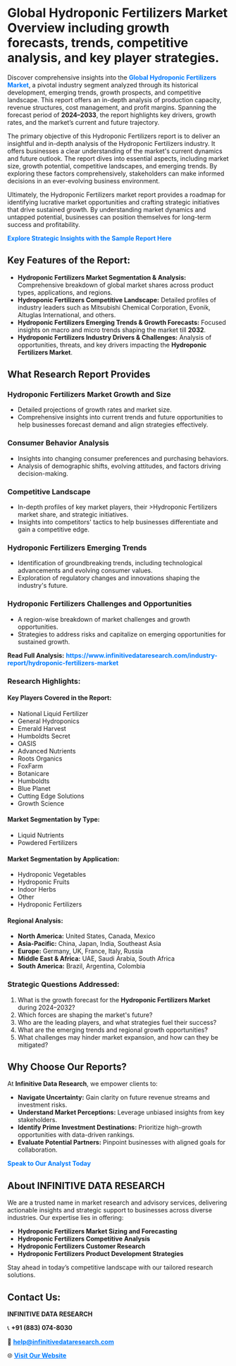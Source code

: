 <h1>Global Hydroponic Fertilizers Market Overview including growth forecasts, trends, competitive analysis, and key player strategies.</h1>
<p>
Discover comprehensive insights into the 
<a href="https://www.infinitivedataresearch.com/industry-report/hydroponic-fertilizers-market" rel="dofollow" style="color: #007BFF; text-decoration: none;"><strong>Global Hydroponic Fertilizers Market</strong></a>, a pivotal industry segment analyzed through its historical development, emerging trends, growth prospects, and competitive landscape. This report offers an in-depth analysis of production capacity, revenue structures, cost management, and profit margins. Spanning the forecast period of <strong>2024–2033</strong>, the report highlights key drivers, growth rates, and the market’s current and future trajectory.
</p>
<p>
The primary objective of this Hydroponic Fertilizers report is to deliver an insightful and in-depth analysis of the Hydroponic Fertilizers industry. It offers businesses a clear understanding of the market's current dynamics and future outlook. The report dives into essential aspects, including market size, growth potential, competitive landscapes, and emerging trends. By exploring these factors comprehensively, stakeholders can make informed decisions in an ever-evolving business environment.
</p>
<p>
Ultimately, the Hydroponic Fertilizers market report provides a roadmap for identifying lucrative market opportunities and crafting strategic initiatives that drive sustained growth. By understanding market dynamics and untapped potential, businesses can position themselves for long-term success and profitability.
</p>
<p>
<a href="https://www.infinitivedataresearch.com/request-sample/reportId=111891" style="color: #007BFF; text-decoration: none;"><strong>Explore Strategic Insights with the Sample Report Here</strong></a>
</p>

<h2>Key Features of the Report:</h2>
<ul>
<li><strong>Hydroponic Fertilizers Market Segmentation & Analysis:</strong> Comprehensive breakdown of global market shares across product types, applications, and regions.</li>
<li><strong>Hydroponic Fertilizers Competitive Landscape:</strong> Detailed profiles of industry leaders such as Mitsubishi Chemical Corporation, Evonik, Altuglas International, and others.</li>
<li><strong>Hydroponic Fertilizers Emerging Trends & Growth Forecasts:</strong> Focused insights on macro and micro trends shaping the market till <strong>2032</strong>.</li>
<li><strong>Hydroponic Fertilizers Industry Drivers & Challenges:</strong> Analysis of opportunities, threats, and key drivers impacting the <strong>Hydroponic Fertilizers Market</strong>.</li>
</ul>

<h2>What Research Report Provides</h2>
<h3>Hydroponic Fertilizers Market Growth and Size</h3>
<ul>
<li>Detailed projections of growth rates and market size.</li>
<li>Comprehensive insights into current trends and future opportunities to help businesses forecast demand and align strategies effectively.</li>
</ul>

<h3>Consumer Behavior Analysis</h3>
<ul>
<li>Insights into changing consumer preferences and purchasing behaviors.</li>
<li>Analysis of demographic shifts, evolving attitudes, and factors driving decision-making.</li>
</ul>

<h3>Competitive Landscape</h3>
<ul>
<li>In-depth profiles of key market players, their >Hydroponic Fertilizers market share, and strategic initiatives.</li>
<li>Insights into competitors' tactics to help businesses differentiate and gain a competitive edge.</li>
</ul>

<h3>Hydroponic Fertilizers Emerging Trends</h3>
<ul>
<li>Identification of groundbreaking trends, including technological advancements and evolving consumer values.</li>
<li>Exploration of regulatory changes and innovations shaping the industry's future.</li>
</ul>

<h3>Hydroponic Fertilizers Challenges and Opportunities</h3>
<ul>
<li>A region-wise breakdown of market challenges and growth opportunities.</li>
<li>Strategies to address risks and capitalize on emerging opportunities for sustained growth.</li>
</ul>
<p><strong>Read Full Analysis:</strong> <a href="https://www.infinitivedataresearch.com/industry-report/hydroponic-fertilizers-market" rel="dofollow" style="color: #007BFF; text-decoration: none;"><strong>https://www.infinitivedataresearch.com/industry-report/hydroponic-fertilizers-market</strong></a></p>
<h3>Research Highlights:</h3>
<h4>Key Players Covered in the Report:</h4>
<ul><li>National Liquid Fertilizer</li><li>General Hydroponics</li><li>Emerald Harvest</li><li>Humboldts Secret</li><li>OASIS</li><li>Advanced Nutrients</li><li>Roots Organics</li><li>FoxFarm</li><li>Botanicare</li><li>Humboldts</li><li>Blue Planet</li><li>Cutting Edge Solutions</li><li>Growth Science</li></ul>
<h4>Market Segmentation by Type:</h4>
<ul><li>Liquid Nutrients</li><li>Powdered Fertilizers</li></ul>
<h4>Market Segmentation by Application:</h4>
<ul><li>Hydroponic Vegetables</li><li>Hydroponic Fruits</li><li>Indoor Herbs</li><li>Other</li><li>Hydroponic Fertilizers</li></ul>

<h4>Regional Analysis:</h4>
<ul>
<li><strong>North America:</strong> United States, Canada, Mexico</li>
<li><strong>Asia-Pacific:</strong> China, Japan, India, Southeast Asia</li>
<li><strong>Europe:</strong> Germany, UK, France, Italy, Russia</li>
<li><strong>Middle East & Africa:</strong> UAE, Saudi Arabia, South Africa</li>
<li><strong>South America:</strong> Brazil, Argentina, Colombia</li>
</ul>

<h3>Strategic Questions Addressed:</h3>
<ol>
<li>What is the growth forecast for the <strong>Hydroponic Fertilizers Market</strong> during 2024–2032?</li>
<li>Which forces are shaping the market's future?</li>
<li>Who are the leading players, and what strategies fuel their success?</li>
<li>What are the emerging trends and regional growth opportunities?</li>
<li>What challenges may hinder market expansion, and how can they be mitigated?</li>
</ol>

<h2>Why Choose Our Reports?</h2>
<p>At <strong>Infinitive Data Research</strong>, we empower clients to:</p>
<ul>
<li><strong>Navigate Uncertainty:</strong> Gain clarity on future revenue streams and investment risks.</li>
<li><strong>Understand Market Perceptions:</strong> Leverage unbiased insights from key stakeholders.</li>
<li><strong>Identify Prime Investment Destinations:</strong> Prioritize high-growth opportunities with data-driven rankings.</li>
<li><strong>Evaluate Potential Partners:</strong> Pinpoint businesses with aligned goals for collaboration.</li>
</ul>
<p><a href="https://www.infinitivedataresearch.com/industry-report/hydroponic-fertilizers-market" rel="dofollow" style="color: #007BFF; text-decoration: none;"><strong>Speak to Our Analyst Today</strong></a></p>

<h2>About INFINITIVE DATA RESEARCH</h2>
<p>We are a trusted name in market research and advisory services, delivering actionable insights and strategic support to businesses across diverse industries. Our expertise lies in offering:</p>
<ul>
<li><strong>Hydroponic Fertilizers Market Sizing and Forecasting</strong></li>
<li><strong>Hydroponic Fertilizers Competitive Analysis</strong></li>
<li><strong>Hydroponic Fertilizers Customer Research</strong></li>
<li><strong>Hydroponic Fertilizers Product Development Strategies</strong></li>
</ul>
<p>Stay ahead in today’s competitive landscape with our tailored research solutions.</p>

<h2>Contact Us:</h2>
<p><strong>INFINITIVE DATA RESEARCH</strong></p>
<p>📞 <strong>+91 (883) 074-8030</strong></p>
<p>📧 <strong><a href="mailto:help@infinitivedataresearch.com" style="color: #007BFF;">help@infinitivedataresearch.com</a></strong></p>
<p>🌐 <strong><a href="https://www.infinitivedataresearch.com" rel="dofollow" style="color: #007BFF;">Visit Our Website</a></strong></p>